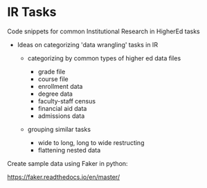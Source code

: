 # IR Tasks
Code snippets for common Institutional Research in HigherEd tasks
*  Ideas on categorizing 'data wrangling' tasks in IR  
  
    *  categorizing by common types of higher ed data files  
       *  grade file  
       *  course file
       *  enrollment data
       *  degree data
       *  faculty-staff census
       *  financial aid data
       *  admissions data  
    
   *  grouping similar tasks   
      * wide to long, long to wide restructing  
      * flattening nested data       

Create sample data using Faker in python:

https://faker.readthedocs.io/en/master/
